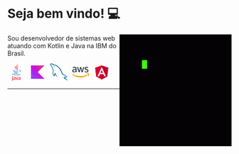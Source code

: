 # Seja bem vindo! 💻
<img src="coding.gif" align = "right" style="width: 50%">

Sou desenvolvedor de sistemas web atuando com Kotlin e Java na IBM do Brasil.

<div>
  <img src="https://github.com/devicons/devicon/blob/master/icons/java/java-original-wordmark.svg" title="Java" alt="Java" width="40" height="40"  href= "https://www.oracle.com/br/java/"/>&nbsp;
<img src="https://github.com/devicons/devicon/blob/master/icons/kotlin/kotlin-original.svg" title="Kotlin" alt="Kotlin" width="40" height="40"/>&nbsp;
<img src= "https://github.com/devicons/devicon/blob/master/icons/mysql/mysql-original.svg" title="MySQL" alt="MySQL" width="40" height="40"/>&nbsp;
<img src= "https://github.com/devicons/devicon/blob/master/icons/amazonwebservices/amazonwebservices-original-wordmark.svg" title="AWS" alt="AWS" width="40" height="40"/>&nbsp;
<img src="https://github.com/devicons/devicon/blob/master/icons/angular/angular-original.svg" title="Angular" alt="Angular" width="40" height="40"/>&nbsp;
</div>

---
